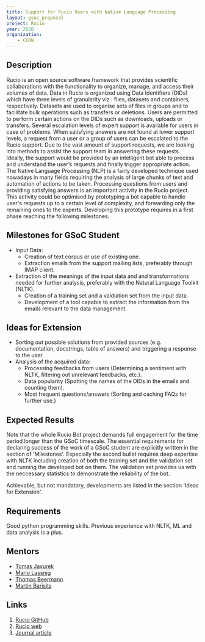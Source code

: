 ```yaml
---
title: Support for Rucio Users with Native Language Processing
layout: gsoc_proposal
project: Rucio
year: 2020
organization:
    - CERN
---
```


## Description

Rucio is an open source software framework that provides scientific collaborations with the functionality to organize, manage, and access their volumes of data. Data in Rucio is organized using Data Identifiers (DIDs) which have three levels of granularity viz.: files, datasets and containers, respectively. Datasets are used to organise sets of files in groups and to facilitate bulk operations such as transfers or deletions. Users are permitted to perform certain actions on the DIDs such as downloads, uploads or transfers. Several escalation levels of expert support is available for users in case of problems. When satisfying answers are not found at lower support levels, a request from a user or a group of users can be escalated to the Rucio support. Due to the vast amount of support requests, we are looking into methods to assist the support team in answering these requests. Ideally, the support would be provided by an intelligent bot able to process and understand the user’s requests and finally trigger appropriate action.
The Native Language Processing (NLP) is a fairly developed technique used nowadays in many fields requiring the analysis of large chunks of text and automation of actions to be taken. Processing questions from users and providing satisfying answers is an important activity in the Rucio project. This activity could be optimised by prototyping a bot capable to handle user's requests up to a certain level of complexity, and forwarding only the remaining ones to the experts. Developing this prototype requires in a first phase reaching the following milestones.

## Milestones for GSoC Student

 * Input Data: 
   * Creation of text corpus or use of existing one.
   * Extraction emails from the support mailing lists, preferably through IMAP client.
 * Extraction of the meanings of the input data and and transformations needed for further analysis, preferably with the Natural Language Toolkit (NLTK).
   * Creation of a training set and a valdiation set from the input data. 
   * Development of a tool capable to extract the information from the emails relevant to the data management.

## Ideas for Extension

 * Sorting out possible solutions from provided sources (e.g. documentation, docstrings, table of answers) and triggering a response to the user.
 * Analysis of the acquired data:
   * Processing feedbacks from users (Determining a sentiment with NLTK, filtering out unrelevant feedbacks, etc.). 
   * Data popularity (Spotting the names of the DIDs in the emails and counting them).
   * Most frequent questions/answers (Sorting and caching FAQs for further use.)

## Expected Results

Note that the whole Rucio Bot project demands full engagement for the time period longer than the GSoC timescale. The essential requirements for declaring success of the work of a GSoC student are explicitly written in the section of 'Milestones'. Especially the second bullet requires deep expertise with NLTK including creation of both the training set and the validation set and running the developed bot on them. The validation set provides us with the neccessary statistics to demonstrate the reliability of the bot.

Achievable, but not mandatory, developments are listed in the section 'Ideas for Extension'.

## Requirements

Good python programming skills. Previous experience with NLTK, ML and data analysis is a plus.

## Mentors
 * [Tomas Javurek](mailto:tomas.javurek@cern.ch)
 * [Mario Lassnig](mailto:mario.lassnig@cern.ch)
 * [Thomas Beermann](mailto:thomas.beermann@cern.ch)
 * [Martin Barisits](mailto:martin.barisits@cern.ch)

## Links
 1. [Rucio GitHub](https://github.com/rucio/rucio)
 2. [Rucio web](https://github.com/rucio/rucio)
 3. [Journal article](https://doi.org/10.1007/s41781-019-0026-3)
